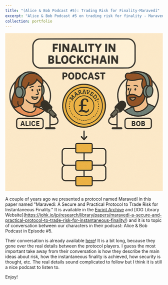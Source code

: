 ```yaml
---
title: "(Alice & Bob Podcast #5): Trading Risk for Finality-Maravedí"
excerpt: "Alice & Bob Podcast #5 on trading risk for finality - Maravedí.<br/><img src='/images/portfolio/2025-07-11/episode-five.png' width='500'>"
collection: portfolio
---
```


![](/images/portfolio/2025-07-11/episode-five.png)

A couple of years ago we presented a protocol named Maravedí in this paper named "Maravedí: A Secure and Practical Protocol to Trade Risk for Instantaneous Finality."  It is available in the [Eprint Archive](https://eprint.iacr.org/2023/183.pdf)  and \[IOG Library Website](https://iohk.io/jp/research/library/papers/maravedi-a-secure-and-practical-protocol-to-trade-risk-for-instantaneous-finality/) and it is to topic of conversation between our characters in their podcast: Alice & Bob Podcast in Episode #5.

Their conversation is already available [here](https://youtu.be/W38drdt2xbY)! It is a bit long, because they gone over the real details between the protocol players. I guess the most important take away from their conversation is how they describe the main ideas about risk, how the instantaneous finality is achieved, how security is thought, etc. The real details sound complicated to follow but I think it is still a nice podcast to listen to.


Enjoy!





